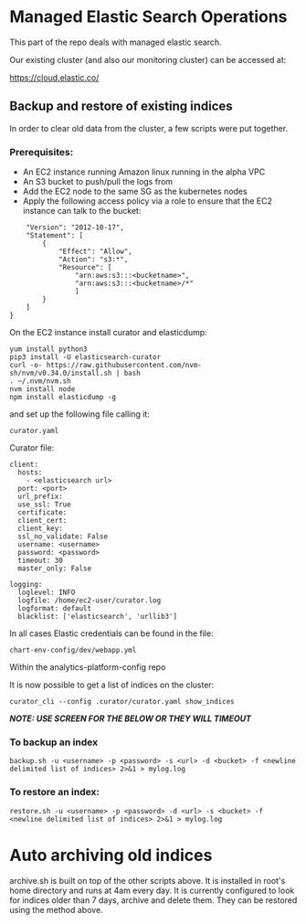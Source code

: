 # Managed Elastic Search Operations

This part of the repo deals with managed elastic search. 

Our existing cluster (and also our monitoring cluster) can be accessed at:

https://cloud.elastic.co/

## Backup and restore of existing indices

In order to clear old data from the cluster, a few scripts were put together.

### Prerequisites:

* An EC2 instance running Amazon linux running in the alpha VPC
* An S3 bucket to push/pull the logs from
* Add the EC2 node to the same SG as the kubernetes nodes
* Apply the following access policy via a role to ensure that the EC2 instance can talk to the bucket:

```{
    "Version": "2012-10-17",
    "Statement": [
        {
            "Effect": "Allow",
            "Action": "s3:*",
            "Resource": [
            	"arn:aws:s3:::<bucketname>",
            	"arn:aws:s3:::<bucketname>/*"
            	]	
        }
    ]
}
```

On the EC2 instance install curator and elasticdump:

```
yum install python3
pip3 install -U elasticsearch-curator
curl -o- https://raw.githubusercontent.com/nvm-sh/nvm/v0.34.0/install.sh | bash
. ~/.nvm/nvm.sh
nvm install node
npm install elasticdump -g
```

and set up the following file calling it:

```
curator.yaml
```

Curator file:
```
client:
  hosts:
    - <elasticsearch url>
  port: <port>
  url_prefix:
  use_ssl: True
  certificate:
  client_cert:
  client_key:
  ssl_no_validate: False
  username: <username>
  password: <password>
  timeout: 30
  master_only: False

logging:
  loglevel: INFO
  logfile: /home/ec2-user/curator.log
  logformat: default
  blacklist: ['elasticsearch', 'urllib3']
```

In all cases Elastic credentials can be found in the file:

```
chart-env-config/dev/webapp.yml
```

Within the analytics-platform-config repo

It is now possible to get a list of indices on the cluster:

```curator_cli --config .curator/curator.yaml show_indices```

***NOTE: USE SCREEN FOR THE BELOW OR THEY WILL TIMEOUT***

### To backup an index
```
backup.sh -u <username> -p <password> -s <url> -d <bucket> -f <newline delimited list of indices> 2>&1 > mylog.log
```

### To restore an index:
```
restore.sh -u <username> -p <password> -d <url> -s <bucket> -f <newline delimited list of indices> 2>&1 > mylog.log
```

# Auto archiving old indices
archive.sh is built on top of the other scripts above. It is installed in root's home directory and runs at 4am every day. It is currently configured to look for indices older than 7 days, archive and delete them. They can be restored using the method above.
